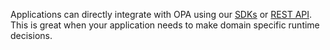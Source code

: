<!-- markdownlint-disable MD041 -->

Applications can directly integrate with OPA using our
[SDKs](./ecosystem) or [REST API](./docs/rest-api). This is great when your
application needs to make domain specific runtime decisions.
